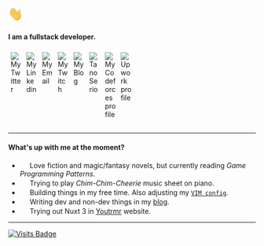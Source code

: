<img alt="Wave" src="https://raw.githubusercontent.com/francoserio/francoserio/master/assets/wave.gif" width="30px" height="30px" />

#### I am a fullstack developer.

<div style="display: inline-flex; padding-bottom: 10px;">
    <a style="margin: 5px;" href="https://twitter.com/tanoargie" target="_blank">
        <img align="left" alt="My Twitter" width="22px" src="https://icongr.am/fontawesome/twitter.svg?size=128&color=81b214" />
    </a>
    <a style="margin: 5px;" href="https://www.linkedin.com/in/franco-serio-458666b3/" target="_blank">
        <img align="left" alt="My Linkedin" width="22px" src="https://icongr.am/fontawesome/linkedin.svg?size=128&color=81b214" />
    </a>
    <a style="margin: 5px;" href="mailto:franco@samser.co" target="_blank">
        <img align="left" alt="My Email" width="22px" src="https://icongr.am/fontawesome/envelope.svg?size=128&color=81b214" />
    </a> 
    <a style="margin: 5px;" href="https://www.twitch.tv/tanoargie" target="_blank">
        <img align="left" alt="My Twitch" width="22px" src="https://icongr.am/fontawesome/twitch.svg?size=128&color=81b214" />
    </a> 
    <a style="margin: 5px;" href="https://elrincondeltano.samser.co/" target="_blank">
        <img align="left" alt="My Blog" width="22px" src="https://icongr.am/material/blogger.svg?size=128&color=81b214" />
    </a>
    <a style="margin: 5px;" href="https://www.instagram.com/tano.argie/" target="_blank">
        <img align="left" alt="Tano Serio" width="22px" src="https://icongr.am/fontawesome/instagram.svg?size=128&color=81b214" />
    </a>
    <a style="margin: 5px;" href="https://codeforces.com/profile/FrankSerious" target="_blank">
        <img align="left" alt="My Codeforces profile" width="22px" src="https://icongr.am/simple/codeforces.svg?size=12&color=81b214" />
    </a>
    <a style="margin: 5px;" href="https://www.upwork.com/freelancers/~0114387368638122d5" target="_blank">
        <img align="left" alt="Upwork profile" width="22px" src="https://icongr.am/simple/upwork.svg?size=12&color=81b214" />
    </a>
</div>
<br>

---

#### What's up with me at the moment?

- <img height="16" width="16" src="https://icongr.am/material/book-open-page-variant.svg?size=16&color=81b214" /> Love fiction and magic/fantasy novels, but currently reading _Game Programming Patterns_.
- <img height="16" width="16" src="https://icongr.am/material/piano.svg?size=16&color=81b214" /> Trying to play _Chim-Chim-Cheerie_ music sheet on piano.
- <img height="16" width="16" src="https://icongr.am/material/laptop.svg?size=16&color=81b214" /> Building things in my free time. Also adjusting my [`VIM config`](https://github.com/francoserio/neovim-config).
- <img height="16" width="16" src="https://icongr.am/material/feather.svg?size=16&color=81b214" /> Writing dev and non-dev things in my [blog](https://elrincondeltano.samser.co).
- <img height="16" width="16" src="https://icongr.am/devicon/vuejs-plain-wordmark.svg?size=16&color=81b214" /> Trying out Nuxt 3 in [Youtrmr](https://youtrmr.samser.co) website.

---

<!-- #### My last notes on development (soon): -->

[![Visits Badge](https://badges.strrl.dev/visits/francoserio/francoserio)](https://badges.strrl.dev)
